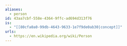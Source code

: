 ```yaml
---
aliases:
  - person
id: 43aa7cbf-558e-4364-9ffc-ad694d313f76
is:
  - "[[80cfa0a0-99db-4643-9633-1e7f9de0ab30|concept]]"
urls:
  - https://en.wikipedia.org/wiki/Person
---
```


